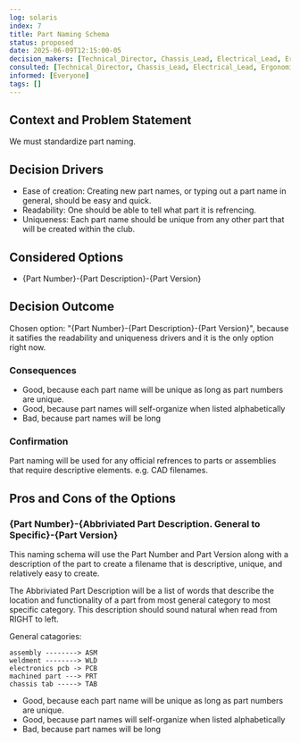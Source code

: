 ```yaml
---
log: solaris
index: 7
title: Part Naming Schema
status: proposed
date: 2025-06-09T12:15:00-05
decision_makers: [Technical_Director, Chassis_Lead, Electrical_Lead, Ergonomics_Lead, Vehicle_Dynamics_Lead]
consulted: [Technical_Director, Chassis_Lead, Electrical_Lead, Ergonomics_Lead, Vehicle_Dynamics_Lead]
informed: [Everyone]
tags: []
---
```


## Context and Problem Statement

We must standardize part naming.

## Decision Drivers

* Ease of creation: Creating new part names, or typing out a part name in general, should be easy and quick.
* Readability: One should be able to tell what part it is refrencing. 
* Uniqueness: Each part name should be unique from any other part that will be created within the club.

## Considered Options

* {Part Number}-{Part Description}-{Part Version}

## Decision Outcome

Chosen option: "{Part Number}-{Part Description}-{Part Version}", because it satifies the readability and uniqueness drivers and it is the only option right now.

### Consequences

* Good, because each part name will be unique as long as part numbers are unique.
* Good, because part names will self-organize when listed alphabetically
* Bad, because part names will be long

### Confirmation

Part naming will be used for any official refrences to parts or assemblies that require descriptive elements. e.g. CAD filenames.

## Pros and Cons of the Options

### {Part Number}-{Abbriviated Part Description. General to Specific}-{Part Version}

This naming schema will use the Part Number and Part Version along with a description of the part to create a filename that is descriptive, unique, and relatively easy to create.

The Abbriviated Part Description will be a list of words that describe the location and functionality of a part from most general category to most specific category. This description should sound natural when read from RIGHT to left.

General catagories:
```
assembly --------> ASM
weldment --------> WLD
electronics pcb -> PCB
machined part ---> PRT
chassis tab -----> TAB
```

* Good, because each part name will be unique as long as part numbers are unique.
* Good, because part names will self-organize when listed alphabetically
* Bad, because part names will be long
